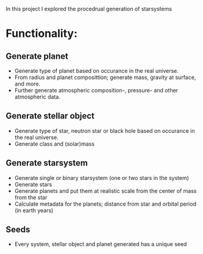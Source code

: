 In this project I explored the procedrual generation of starsystems

# Functionality:

## Generate planet
  - Generate type of planet based on occurance in the real universe.
  - From radius and planet composittion; generate mass, gravity at surface, and more.
  - Further generate atmospheric composition-, pressure- and other atmospheric data.
  
## Generate stellar object
  - Generate type of star, neutron star or black hole based on occurance in the real universe.
  - Generate class and (solar)mass

## Generate starsystem
  - Generate single or binary starsystem (one or two stars in the system)
  - Generate stars
  - Generate planets and put them at realistic scale from the center of mass from the star
  - Calculate metadata for the planets; distance from star and orbital period (in earth years)

## Seeds
  - Every system, stellar object and planet generated has a unique seed 
   
